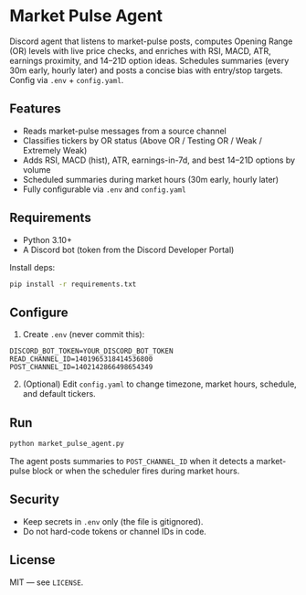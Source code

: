 # Market Pulse Agent

Discord agent that listens to market-pulse posts, computes Opening Range (OR) levels with live price checks, and enriches with RSI, MACD, ATR, earnings proximity, and 14–21D option ideas. Schedules summaries (every 30m early, hourly later) and posts a concise bias with entry/stop targets. Config via `.env` + `config.yaml`.

## Features
- Reads market-pulse messages from a source channel
- Classifies tickers by OR status (Above OR / Testing OR / Weak / Extremely Weak)
- Adds RSI, MACD (hist), ATR, earnings-in-7d, and best 14–21D options by volume
- Scheduled summaries during market hours (30m early, hourly later)
- Fully configurable via `.env` and `config.yaml`

## Requirements
- Python 3.10+
- A Discord bot (token from the Discord Developer Portal)

Install deps:
```bash
pip install -r requirements.txt
```

## Configure
1. Create `.env` (never commit this):
```
DISCORD_BOT_TOKEN=YOUR_DISCORD_BOT_TOKEN
READ_CHANNEL_ID=1401965318414536800
POST_CHANNEL_ID=1402142866498654349
```
2. (Optional) Edit `config.yaml` to change timezone, market hours, schedule, and default tickers.

## Run
```bash
python market_pulse_agent.py
```

The agent posts summaries to `POST_CHANNEL_ID` when it detects a market-pulse block or when the scheduler fires during market hours.

## Security
- Keep secrets in `.env` only (the file is gitignored).
- Do not hard-code tokens or channel IDs in code.

## License
MIT — see `LICENSE`.